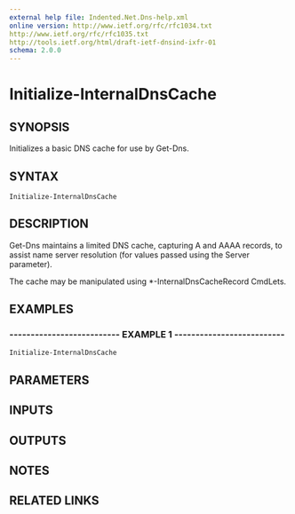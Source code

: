 ```yaml
---
external help file: Indented.Net.Dns-help.xml
online version: http://www.ietf.org/rfc/rfc1034.txt
http://www.ietf.org/rfc/rfc1035.txt
http://tools.ietf.org/html/draft-ietf-dnsind-ixfr-01
schema: 2.0.0
---
```


# Initialize-InternalDnsCache

## SYNOPSIS
Initializes a basic DNS cache for use by Get-Dns.

## SYNTAX

```
Initialize-InternalDnsCache
```

## DESCRIPTION
Get-Dns maintains a limited DNS cache, capturing A and AAAA records, to assist name server resolution (for values passed using the Server parameter).

The cache may be manipulated using *-InternalDnsCacheRecord CmdLets.

## EXAMPLES

### -------------------------- EXAMPLE 1 --------------------------
```
Initialize-InternalDnsCache
```

## PARAMETERS

## INPUTS

## OUTPUTS

## NOTES

## RELATED LINKS

